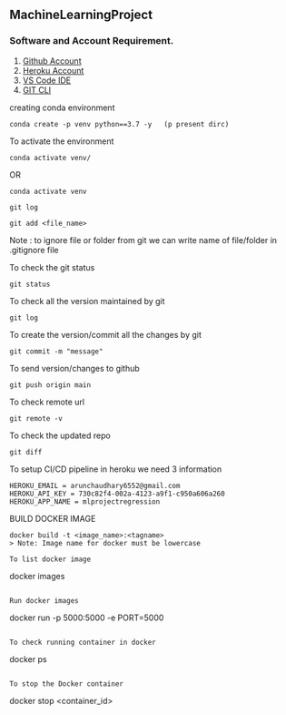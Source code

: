 ## MachineLearningProject

### Software and Account Requirement.

1. [Github Account](https://github.com/)
2. [Heroku Account](https://id.heroku.com/login)
3. [VS Code IDE](https://code.visualstudio.com/download)
4. [GIT CLI](https://git-scm.com/downloads)

creating  conda environment 
```
conda create -p venv python==3.7 -y   (p present dirc)
```
To activate the environment
```
conda activate venv/
```
OR
```
conda activate venv
```

```
git log
```

```
git add <file_name>
```

Note : to ignore file or folder from git we can write name of file/folder in .gitignore file

To check the git status 
```
git status
```
To check all the version maintained by git
```
git log
```

To create the version/commit all the changes by git 
```
git commit -m "message"
```
To send version/changes to github
```
git push origin main
```

To check remote url 

```
git remote -v
```
To check the updated repo 

```
git diff
```
To setup CI/CD pipeline in heroku we need 3 information
```
HEROKU_EMAIL = arunchaudhary6552@gmail.com
HEROKU_API_KEY = 730c82f4-002a-4123-a9f1-c950a606a260
HEROKU_APP_NAME = mlprojectregression
```

BUILD DOCKER IMAGE
```
docker build -t <image_name>:<tagname>
> Note: Image name for docker must be lowercase

To list docker image
```
docker images
```

Run docker images
```
docker run -p 5000:5000 -e PORT=5000 
```

To check running container in docker
```
docker ps
```

To stop the Docker container
```
docker stop <container_id>
```
